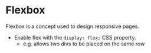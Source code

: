 # Flexbox
Flexbox is a concept used to design responsive pages.
* Enable flex with the `display: flex;` CSS property.
  * e.g. allows two divs to be placed on the same row

